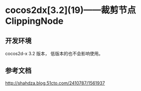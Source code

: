 # cocos2dx\[3.2\](19)——裁剪节点ClippingNode

## 开发环境
cocos2d-x 3.2 版本，
低版本的也不会影响使用。
## 参考文档
http://shahdza.blog.51cto.com/2410787/1561937

